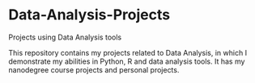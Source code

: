 # Data-Analysis-Projects
Projects using Data Analysis tools

This repository contains my projects related to Data Analysis, in which I demonstrate my abilities in Python, R and data analysis tools.
It has my nanodegree course projects and personal projects.

